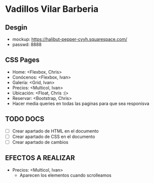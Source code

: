 # Vadillos Vilar Barberia

## Desgin

-   mockup: https://halibut-pepper-cyyh.squarespace.com/
-   passwd: 8888

## CSS Pages

-   Home: <Flexbox, Chris>
-   Conócenos: <Flexbox, Ivan>
-   Galería: <Grid, Ivan>
-   Precios: <Multicol, Ivan>
-   Ubicación: <Float, Chris :(>
-   Reservar: <Bootstrap, Chris>
- Hacer media queries en todas las paginas para que sea responisva
## TODO DOCS

-   [ ] Crear apartado de HTML en el documento
-   [ ] Crear apartado de CSS en el documento
-   [ ] Crear apartado de cambios

## EFECTOS A REALIZAR

-   Precios: <Multicol, Ivan>
    - Aparecen los elementos cuando scrolleamos